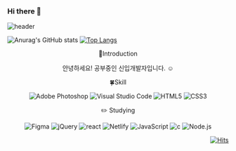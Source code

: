 ### Hi there 👋

![header](https://capsule-render.vercel.app/api?type=soft&color=auto&height=300&section=header&text=hello%20world&fontSize=70)

![Anurag's GitHub stats](https://github-readme-stats.vercel.app/api?username=changwoon2&show_icons=true&theme=dark)
[![Top Langs](https://github-readme-stats.vercel.app/api/top-langs/?username=changwoon2&layout=compact)](https://github.com/anuraghazra/github-readme-stats)


<div align=center>
  
🙌Introduction
  
 안녕하세요! 공부중인 신입개발자입니다. ☺️  
  
 🍀Skill
  
  ![Adobe Photoshop](https://img.shields.io/badge/adobe%20photoshop-%2331A8FF.svg?style=for-the-badge&logo=adobe%20photoshop&logoColor=white)
  ![Visual Studio Code](https://img.shields.io/badge/Visual%20Studio%20Code-0078d7.svg?style=for-the-badge&logo=visual-studio-code&logoColor=white)
  ![HTML5](https://img.shields.io/badge/html5-%23E34F26.svg?style=for-the-badge&logo=html5&logoColor=white)
  ![CSS3](https://img.shields.io/badge/css3-%231572B6.svg?style=for-the-badge&logo=css3&logoColor=white)
  
 ✏️ Studying
  
  ![Figma](https://img.shields.io/badge/figma-%23F24E1E.svg?style=for-the-badge&logo=figma&logoColor=white)
  ![jQuery](https://img.shields.io/badge/jquery-%230769AD.svg?style=for-the-badge&logo=jquery&logoColor=white)
  ![react](https://img.shields.io/badge/react-%2331A8FF.svg?style=for-the-badge&logo=react&logoColor=#white)
  ![Netlify](https://img.shields.io/badge/netlify-%23000000.svg?style=for-the-badge&logo=netlify&logoColor=#00C7B7)
  ![JavaScript](https://img.shields.io/badge/javascript-%23323330.svg?style=for-the-badge&logo=javascript&logoColor=%23F7DF1E)
  ![c](https://img.shields.io/badge/c-%23E34F26.svg?style=for-the-badge&logo=c&logoColor=#A8B9CC)
  ![Node.js](https://img.shields.io/badge/Node.js-%23323330.svg?style=for-the-badge&logo=Node.js&logoColor=#8F0000)
  
</div>

<div align=right>
  
[![Hits](https://hits.seeyoufarm.com/api/count/incr/badge.svg?url=https%3A%2F%2Fgithub.com%2Fchangwoon2%2Fhit-counter&count_bg=%23AA3DC8&title_bg=%23555555&icon=&icon_color=%23CD2E2E&title=hits&edge_flat=false)](https://hits.seeyoufarm.com)
  
</div>
